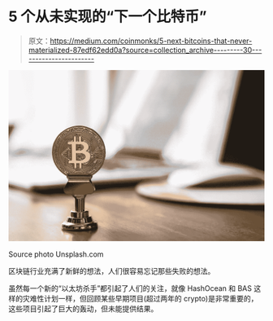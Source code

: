 # 5 个从未实现的“下一个比特币”

> 原文：<https://medium.com/coinmonks/5-next-bitcoins-that-never-materialized-87edf62edd0a?source=collection_archive---------30----------------------->

![](img/4d64f1af79123494b5542534735afb67.png)

Source photo Unsplash.com

区块链行业充满了新鲜的想法，人们很容易忘记那些失败的想法。

虽然每一个新的“以太坊杀手”都引起了人们的关注，就像 HashOcean 和 BAS 这样的灾难性计划一样，但回顾某些早期项目(超过两年的 crypto)是非常重要的，这些项目引起了巨大的轰动，但未能提供结果。